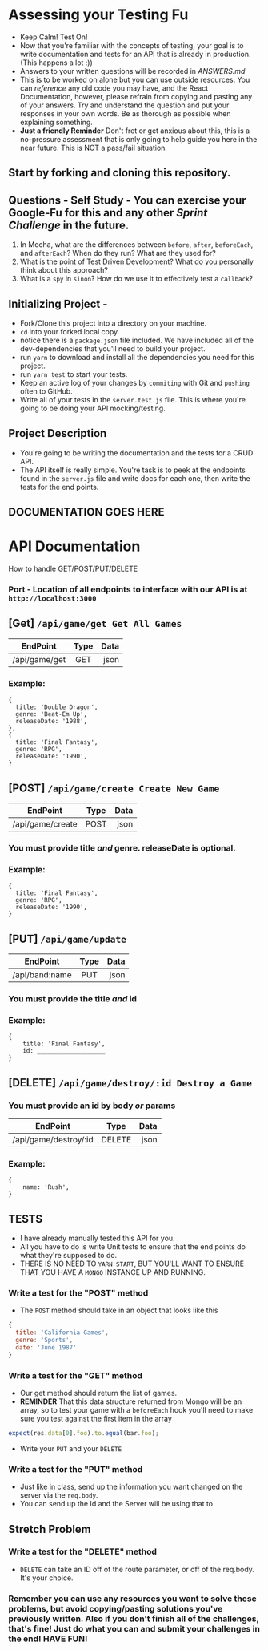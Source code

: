 # Assessing your Testing Fu

* Keep Calm! Test On!
* Now that you're familiar with the concepts of testing, your goal is to write documentation and tests for an API that is already in production. (This happens a lot :))
* Answers to your written questions will be recorded in _ANSWERS.md_
* This is to be worked on alone but you can use outside resources. You can _reference_ any old code you may have, and the React Documentation, however, please refrain from copying and pasting any of your answers. Try and understand the question and put your responses in your own words. Be as thorough as possible when explaining something.
* **Just a friendly Reminder** Don't fret or get anxious about this, this is a no-pressure assessment that is only going to help guide you here in the near future. This is NOT a pass/fail situation.

## Start by forking and cloning this repository.

## Questions - Self Study - You can exercise your Google-Fu for this and any other _Sprint Challenge_ in the future.

1. In Mocha, what are the differences between `before`, `after`, `beforeEach`, and `afterEach`? When do they run? What are they used for?
2. What is the point of Test Driven Development? What do you personally think about this approach?
3. What is a `spy` in `sinon`? How do we use it to effectively test a `callback`?

## Initializing Project -

* Fork/Clone this project into a directory on your machine.
* `cd` into your forked local copy.
* notice there is a `package.json` file included. We have included all of the dev-dependencies that you'll need to build your project.
* run `yarn` to download and install all the dependencies you need for this project.
* run `yarn test` to start your tests.
* Keep an active log of your changes by `commiting` with Git and `pushing` often to GitHub.
* Write all of your tests in the `server.test.js` file. This is where you're going to be doing your API mocking/testing.

## Project Description

* You're going to be writing the documentation and the tests for a CRUD API.
* The API itself is really simple. You're task is to peek at the endpoints found in the `server.js` file and write docs for each one, then write the tests for the end points.

## DOCUMENTATION GOES HERE

# API Documentation

How to handle GET/POST/PUT/DELETE

### Port - Location of all endpoints to interface with our API is at `http://localhost:3000`

## [Get] `/api/game/get Get All Games`

| EndPoint  | Type | Data |
| ---------- | :--: | ---: |
| /api/game/get | GET  | json |

### Example:

```
{
  title: 'Double Dragon',
  genre: 'Beat-Em Up',
  releaseDate: '1988',
},
{
  title: 'Final Fantasy',
  genre: 'RPG',
  releaseDate: '1990',
}
```

## [POST] `/api/game/create Create New Game`

| EndPoint | Type | Data |
| --------- | :--: | ---: |
| /api/game/create | POST | json |

### You must provide title *and* genre.  releaseDate is optional.

### Example:

```
{
  title: 'Final Fantasy',
  genre: 'RPG',
  releaseDate: '1990',
}
```

## [PUT] `/api/game/update`

| EndPoint  | Type | Data |
| ---------- | :--: | ---: |
| /api/band:name | PUT  | json |

### You must provide the title *and* id

### Example:

```
{
    title: 'Final Fantasy',
    id: ___________________
}
```

## [DELETE] `/api/game/destroy/:id Destroy a Game`

### You must provide an id by body *or* params

| EndPoint  | Type | Data |
| ---------- | :--: | ---: |
| /api/game/destroy/:id | DELETE  | json |

### Example:

```
{
    name: 'Rush',
}
```

## TESTS

* I have already manually tested this API for you.
* All you have to do is write Unit tests to ensure that the end points do what they're supposed to do.
* THERE IS NO NEED TO `YARN START`, BUT YOU'LL WANT TO ENSURE THAT YOU HAVE A `MONGO` INSTANCE UP AND RUNNING.

### Write a test for the "POST" method

* The `POST` method should take in an object that looks like this

```js
{
  title: 'California Games',
  genre: 'Sports',
  date: 'June 1987'
}
```

### Write a test for the "GET" method

* Our get method should return the list of games.
* **REMINDER** That this data structure returned from Mongo will be an array, so to test your game with a `beforeEach` hook you'll need to make sure you test against the first item in the array

```js
expect(res.data[0].foo).to.equal(bar.foo);
```

* Write your `PUT` and your `DELETE`

### Write a test for the "PUT" method

* Just like in class, send up the information you want changed on the server via the `req.body`.
* You can send up the Id and the Server will be using that to

## Stretch Problem

### Write a test for the "DELETE" method

* `DELETE` can take an ID off of the route parameter, or off of the req.body. It's your choice.

### Remember you can use any resources you want to solve these problems, but avoid copying/pasting solutions you've previously written. Also if you don't finish all of the challenges, that's fine! Just do what you can and submit your challenges in the end! HAVE FUN!
